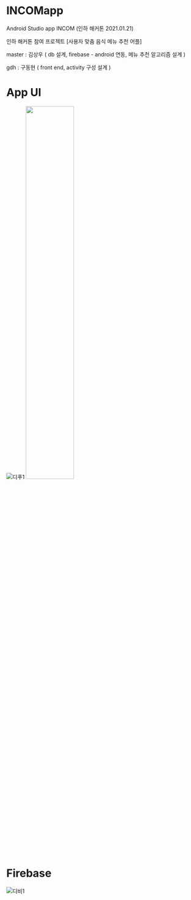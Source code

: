# INCOMapp
Android Studio app INCOM (인하 해커톤 2021.01.21)

인하 해커톤 참여 프로젝트
[사용자 맞춤 음식 메뉴 추천 어플]

master : 김상우 ( db 설계, firebase - android 연동, 메뉴 추천 알고리즘 설계 )

gdh : 구동현 ( front end, activity 구성 설계 )

# App UI
![디푸1](https://user-images.githubusercontent.com/61315014/129161127-2b1d2b75-f77a-4f8f-9b34-68176d10895d.png)
<img src = "https://user-images.githubusercontent.com/61315014/134637260-2d0a303c-c9d7-42b1-8706-09cf106ec888.jpg" width = "50%"/>



# Firebase
![디비1](https://user-images.githubusercontent.com/61315014/129161352-4733ccf7-61bb-43ee-86bc-5ff5827c3ce1.png)


